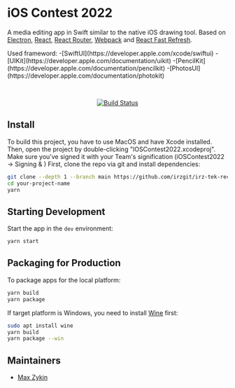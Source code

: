 #  iOS Contest 2022

<p>
  A media editing app in Swift similar to the native iOS drawing tool. Based on <a href="https://electron.atom.io/">Electron</a>, <a href="https://facebook.github.io/react/">React</a>, <a href="https://github.com/reactjs/react-router">React Router</a>, <a href="https://webpack.js.org/">Webpack</a> and <a href="https://www.npmjs.com/package/react-refresh">React Fast Refresh</a>.
</p>

<p>
Used frameword:
-[SwiftUI](https://developer.apple.com/xcode/swiftui)
-[UIKit](https://developer.apple.com/documentation/uikit)
-[PencilKit](https://developer.apple.com/documentation/pencilkit)
-[PhotosUI](https://developer.apple.com/documentation/photokit)
</p>

<br>

<div align="center">

[![Build Status][github-actions-status]][github-actions-url]

</div>

## Install

To build this project, you have to use MacOS and have Xcode installed.
Then, open the project by double-clicking "IOSContest2022.xcodeproj".
Make sure you've signed it with your Team's signification (iOSContest2022 -> Signing & )
First, clone the repo via git and install dependencies:

```bash
git clone --depth 1 --branch main https://github.com/irzgit/irz-tek-recovery.git your-project-name
cd your-project-name
yarn
```

## Starting Development

Start the app in the `dev` environment:

```bash
yarn start
```

## Packaging for Production

To package apps for the local platform:

```bash
yarn build
yarn package
```

If target platform is Windows, you need to install [Wine](https://www.winehq.org/) first:

```bash
sudo apt install wine
yarn build
yarn package --win
```

## Maintainers

- [Max Zykin](https://github.com/SanchezMax)


[github-actions-status]: https://github.com/SanchezMax/iOS_Contest_2022/workflows/Test/badge.svg
[github-actions-url]: https://github.com/SanchezMax/iOS_Contest_2022/actions
